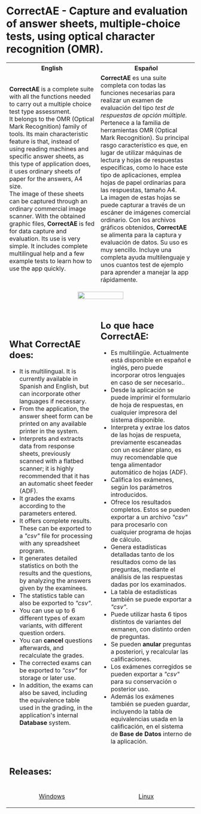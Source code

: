 # CorrectAE - Capture and evaluation of answer sheets, multiple-choice tests, using optical character recognition (OMR).
<table>
  <tr>
    <th>English</th>
    <th>Español</th>
  </tr>
  <tr>
    <td>
      <strong>CorrectAE</strong> is a complete suite with all the functions needed to carry out a multiple choice test type assessment.<br/>
      It belongs to the OMR (Optical Mark Recognition) family of tools. Its main characteristic feature is that, instead of using reading machines and specific answer sheets, as this type of application does, it uses          ordinary sheets of paper for the answers, A4 size. <br/>
      The image of these sheets can be captured through an ordinary commercial image scanner. With the obtained graphic files,
      <strong>CorrectAE</strong> is fed for data capture and evaluation.
      Its use is very simple. It includes complete multilingual help and a few example tests to learn how to use the app quickly.
    </td>
    <td>
      <strong>CorrectAE</strong> es una suite completa con todas las funciones necesarias para realizar un examen de evaluación del tipo <em>test de respuestas de opción múltiple.</em><br/>
      Pertenece a la familia de herramientas OMR (Optical Mark Recognition). Su principal rasgo característico es que, en lugar de utilizar 
      máquinas de lectura y hojas de respuestas específicas, como lo hace este tipo de aplicaciones, emplea hojas de papel ordinarias para las respuestas, tamaño A4.<br/>
      La imagen de estas hojas se puede capturar a través de un escáner de imágenes comercial ordinario. Con los archivos gráficos obtenidos,
      <strong>CorrectAE</strong> se alimenta para la captura y evaluación de datos.
      Su uso es muy sencillo. Incluye una completa ayuda multilenguaje y unos cuantos test de ejemplo para aprender a manejar la app rápidamente.
    </td>
  </tr>
  <tr>
    <td colspan="2">
      <p align="center">
        <img width="50%" src="https://github.com/user-attachments/assets/9c43a8e9-d2e9-4448-98d1-3d3d5aa0161f">  
      </p>
    </td>
  </tr>
  <tr>
    <td>
      <h2>What <strong>CorrectAE</strong> does:</h2>
      <p>
        <ul>
          <li>It is multilingual. It is currently available in Spanish and English, but can incorporate other languages ​​if necessary.</li>
          <li>From the application, the answer sheet form can be printed on any available printer in the system.</li>
          <li>Interprets and extracts data from response sheets, previously scanned with a flatbed scanner; it is highly recommended that it has an automatic sheet feeder (ADF).</li>
          <li>It grades the exams according to the parameters entered.</li>
          <li>It offers complete results. These can be exported to a <em>"csv"</em> file for processing with any spreadsheet program.</li>
          <li>It generates detailed statistics on both the results and the questions, by analyzing the answers given by the examinees.</li>
          <li>The statistics table can also be exported to <em>"csv".</em></li>
          <li>You can use up to 6 different types of exam variants, with different question orders.</li>
          <li>You can <strong>cancel</strong> questions afterwards, and recalculate the grades.</li>
          <li>The corrected exams can be exported to <em>"csv"</em> for storage or later use.</li>
          <li>In addition, the exams can also be saved, including the equivalence table used in the grading, in the application's internal <strong>Database</strong> system.</li>
        </ul>
      </p>
    </td>
    <td>
      <h2>Lo que hace <strong>CorrectAE:</strong></h2>
      <p>
        <ul>
          <li>Es multilingüe. Actualmente está disponible en español e inglés, pero puede incorporar otros lenguajes en caso de ser necesario..</li>
          <li>Desde la aplicación se puede imprimir el formulario de hoja de respuestas, en cualquier impresora del sistema disponible.</li>
          <li>Interpreta y extrae los datos de las hojas de respueta, previamente escaneadas con un escáner plano, es muy recomendable que tenga alimentador automático de hojas (ADF).</li>
          <li>Califica los exámenes, según los parámetros introducidos.</li>
          <li>Ofrece los resultados completos. Estos se pueden exportar a un archivo <em>"csv"</em> para procesarlo con cualquier programa de hojas de cálculo.</li>
          <li>Genera estadísticas detalladas tanto de los resultados como de las preguntas, mediante el análisis de las respuestas dadas por los examinados.</li>
          <li>La tabla de estadísticas también se puede exportar a <em>"csv".</em></li>
          <li>Puede utilizar hasta 6 tipos distintos de variantes del exmanen, con distinto orden de preguntas.</li>
          <li>Se pueden <strong>anular</strong> preguntas a posteriori, y recalcular las calificaciones.</li>
          <li>Los exámenes corregidos se pueden exportar a <em>"csv"</em> para su conservación o posterior uso.</li>
          <li>Además los exámenes también se pueden guardar, incluyendo la tabla de equivalencias usada en la calificación, en el sistema de <strong>Base de Datos</strong> interno de la aplicación.</li>
        </ul>
      </p>
    </td>
  </tr>
  <tr>
    <td colspan="2">
      <h2>Releases:</h2>
    </td>
  </tr>
  <tr>
    <td>
      <p align="center">
        <a href="https://github.com/Jes-Us-In/correctAE/releases/tag/v_1.7.11_windows_x64">Windows</a>
      </p>
    </td>
    <td>
      <p align="center">
        <a href="https://github.com/Jes-Us-In/correctAE/releases/tag/v1.7.11_Linux">Linux</a>
      </p>
    </td>
  </tr>
</table>
